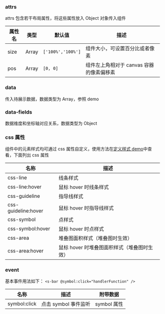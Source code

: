 ### attrs

attrs 包含若干布局属性，将这些属性放入 Object 对象传入组件

| 属性名 | 类型  | 默认值            | 描述                                     |
| ------ | ----- | ----------------- | ---------------------------------------- |
| size   | Array | `['100%','100%']` | 组件大小，可设置百分比或者像素           |
| pos    | Array | `[0, 0]`          | 组件左上角相对于 canvas 容器的像素偏移素 |

### data

传入待展示数据，数据类型为 Array，参照 demo

### data-fields

数据维度和坐标轴对应关系，数据类型为 Object

### css 属性

组件中的元素样式均可通过 css 属性自定义，使用方法在[定义样式 demo](#/demo/line/style)中查看，下面列出 css 属性

| 名称                | 描述                                        |
| ------------------- | ------------------------------------------- |
| css-line            | 线条样式                                    |
| css-line:hover      | 鼠标 hover 时线条样式                       |
| css-guideline       | 指导线样式                                  |
| css-guideline:hover | 鼠标 hover 时指导线样式                     |
| css-symbol          | 点样式                                      |
| css-symbol:hover    | 鼠标 hover 时点样式                         |
| css-area            | 堆叠图面积样式（堆叠图时生效）              |
| css-area:hover      | 鼠标 hover 时堆叠图面积样式（堆叠图时生效） |

### event

基本事件用法如下：
`<s-bar @symbol:click="handlerFunction" />`

| 名称         | 描述                 | 附带数据    |
| ------------ | -------------------- | ----------- |
| symbol:click | 点击 symbol 事件监听 | symbol 属性 |
